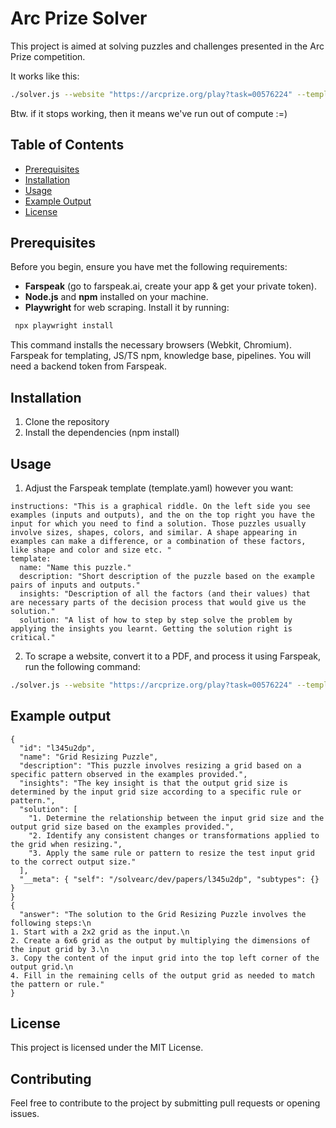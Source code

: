 # Arc Prize Solver

This project is aimed at solving puzzles and challenges presented in the Arc Prize competition.

It works like this:

 ```sh
./solver.js --website "https://arcprize.org/play?task=00576224" --template template.yaml --query "What's the solution?"
 ```

Btw. if it stops working, then it means we've run out of compute :=) 

## Table of Contents

- [Prerequisites](#prerequisites)
- [Installation](#installation)
- [Usage](#usage)
- [Example Output](#example-output)
- [License](#license)

## Prerequisites

Before you begin, ensure you have met the following requirements:

- **Farspeak** (go to farspeak.ai, create your app & get your private token).
- **Node.js** and **npm** installed on your machine.
- **Playwright** for web scraping. Install it by running:
 ```sh
  npx playwright install
 ```

This command installs the necessary browsers (Webkit, Chromium). Farspeak for templating, JS/TS npm, knowledge base, pipelines. You will need a backend token from Farspeak.

## Installation
1. Clone the repository
2. Install the dependencies (npm install)

## Usage
1. Adjust the Farspeak template (template.yaml) however you want:
```
instructions: "This is a graphical riddle. On the left side you see examples (inputs and outputs), and the on the top right you have the input for which you need to find a solution. Those puzzles usually involve sizes, shapes, colors, and similar. A shape appearing in examples can make a difference, or a combination of these factors, like shape and color and size etc. "
template:
  name: "Name this puzzle."
  description: "Short description of the puzzle based on the example pairs of inputs and outputs."
  insights: "Description of all the factors (and their values) that are necessary parts of the decision process that would give us the solution."
  solution: "A list of how to step by step solve the problem by applying the insights you learnt. Getting the solution right is critical."
```
2. To scrape a website, convert it to a PDF, and process it using Farspeak, run the following command:
  ```sh
  ./solver.js --website "https://arcprize.org/play?task=00576224" --template template.yaml --query "What's the solution?"
 ```

## Example output
```
{
  "id": "l345u2dp",
  "name": "Grid Resizing Puzzle",
  "description": "This puzzle involves resizing a grid based on a specific pattern observed in the examples provided.",
  "insights": "The key insight is that the output grid size is determined by the input grid size according to a specific rule or pattern.",
  "solution": [
    "1. Determine the relationship between the input grid size and the output grid size based on the examples provided.",
    "2. Identify any consistent changes or transformations applied to the grid when resizing.",
    "3. Apply the same rule or pattern to resize the test input grid to the correct output size."
  ],
  "__meta": { "self": "/solvearc/dev/papers/l345u2dp", "subtypes": {} }
}
{
  "answer": "The solution to the Grid Resizing Puzzle involves the following steps:\n
1. Start with a 2x2 grid as the input.\n
2. Create a 6x6 grid as the output by multiplying the dimensions of the input grid by 3.\n
3. Copy the content of the input grid into the top left corner of the output grid.\n
4. Fill in the remaining cells of the output grid as needed to match the pattern or rule."
}
```

## License

This project is licensed under the MIT License. 

## Contributing

Feel free to contribute to the project by submitting pull requests or opening issues.
